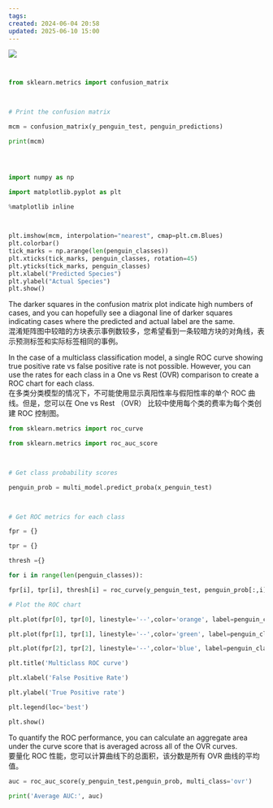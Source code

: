 ```yaml
---
tags:
created: 2024-06-04 20:58
updated: 2025-06-10 15:00
---
```



![](Pasted%20image%2020231104175344.png)
```python


from sklearn.metrics import confusion_matrix

  

# Print the confusion matrix

mcm = confusion_matrix(y_penguin_test, penguin_predictions)

print(mcm)




import numpy as np

import matplotlib.pyplot as plt

%matplotlib inline

  

plt.imshow(mcm, interpolation="nearest", cmap=plt.cm.Blues)
plt.colorbar()
tick_marks = np.arange(len(penguin_classes))
plt.xticks(tick_marks, penguin_classes, rotation=45)
plt.yticks(tick_marks, penguin_classes)
plt.xlabel("Predicted Species")
plt.ylabel("Actual Species")
plt.show()
```



The darker squares in the confusion matrix plot indicate high numbers of cases, and you can hopefully see a diagonal line of darker squares indicating cases where the predicted and actual label are the same.  
混淆矩阵图中较暗的方块表示事例数较多，您希望看到一条较暗方块的对角线，表示预测标签和实际标签相同的事例。

In the case of a multiclass classification model, a single ROC curve showing true positive rate vs false positive rate is not possible. However, you can use the rates for each class in a One vs Rest (OVR) comparison to create a ROC chart for each class.  
在多类分类模型的情况下，不可能使用显示真阳性率与假阳性率的单个 ROC 曲线。但是，您可以在 One vs Rest （OVR） 比较中使用每个类的费率为每个类创建 ROC 控制图。


```python
from sklearn.metrics import roc_curve

from sklearn.metrics import roc_auc_score

  

# Get class probability scores

penguin_prob = multi_model.predict_proba(x_penguin_test)

  

# Get ROC metrics for each class

fpr = {}

tpr = {}

thresh ={}

for i in range(len(penguin_classes)):

fpr[i], tpr[i], thresh[i] = roc_curve(y_penguin_test, penguin_prob[:,i], pos_label=i)

# Plot the ROC chart

plt.plot(fpr[0], tpr[0], linestyle='--',color='orange', label=penguin_classes[0] + ' vs Rest')

plt.plot(fpr[1], tpr[1], linestyle='--',color='green', label=penguin_classes[1] + ' vs Rest')

plt.plot(fpr[2], tpr[2], linestyle='--',color='blue', label=penguin_classes[2] + ' vs Rest')

plt.title('Multiclass ROC curve')

plt.xlabel('False Positive Rate')

plt.ylabel('True Positive rate')

plt.legend(loc='best')

plt.show()
```

To quantify the ROC performance, you can calculate an aggregate area under the curve score that is averaged across all of the OVR curves.  
要量化 ROC 性能，您可以计算曲线下的总面积，该分数是所有 OVR 曲线的平均值。

```python
auc = roc_auc_score(y_penguin_test,penguin_prob, multi_class='ovr')

print('Average AUC:', auc)
```


